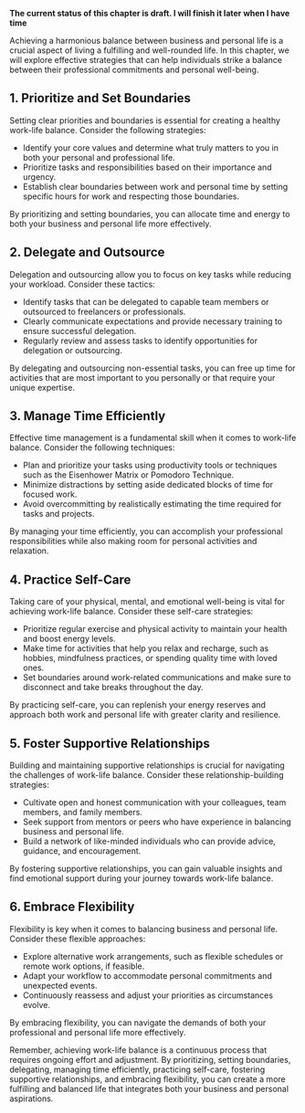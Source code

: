 **The current status of this chapter is draft. I will finish it later when I have time**

Achieving a harmonious balance between business and personal life is a crucial aspect of living a fulfilling and well-rounded life. In this chapter, we will explore effective strategies that can help individuals strike a balance between their professional commitments and personal well-being.

**1. Prioritize and Set Boundaries**
------------------------------------

Setting clear priorities and boundaries is essential for creating a healthy work-life balance. Consider the following strategies:

* Identify your core values and determine what truly matters to you in both your personal and professional life.
* Prioritize tasks and responsibilities based on their importance and urgency.
* Establish clear boundaries between work and personal time by setting specific hours for work and respecting those boundaries.

By prioritizing and setting boundaries, you can allocate time and energy to both your business and personal life more effectively.

**2. Delegate and Outsource**
-----------------------------

Delegation and outsourcing allow you to focus on key tasks while reducing your workload. Consider these tactics:

* Identify tasks that can be delegated to capable team members or outsourced to freelancers or professionals.
* Clearly communicate expectations and provide necessary training to ensure successful delegation.
* Regularly review and assess tasks to identify opportunities for delegation or outsourcing.

By delegating and outsourcing non-essential tasks, you can free up time for activities that are most important to you personally or that require your unique expertise.

**3. Manage Time Efficiently**
------------------------------

Effective time management is a fundamental skill when it comes to work-life balance. Consider the following techniques:

* Plan and prioritize your tasks using productivity tools or techniques such as the Eisenhower Matrix or Pomodoro Technique.
* Minimize distractions by setting aside dedicated blocks of time for focused work.
* Avoid overcommitting by realistically estimating the time required for tasks and projects.

By managing your time efficiently, you can accomplish your professional responsibilities while also making room for personal activities and relaxation.

**4. Practice Self-Care**
-------------------------

Taking care of your physical, mental, and emotional well-being is vital for achieving work-life balance. Consider these self-care strategies:

* Prioritize regular exercise and physical activity to maintain your health and boost energy levels.
* Make time for activities that help you relax and recharge, such as hobbies, mindfulness practices, or spending quality time with loved ones.
* Set boundaries around work-related communications and make sure to disconnect and take breaks throughout the day.

By practicing self-care, you can replenish your energy reserves and approach both work and personal life with greater clarity and resilience.

**5. Foster Supportive Relationships**
--------------------------------------

Building and maintaining supportive relationships is crucial for navigating the challenges of work-life balance. Consider these relationship-building strategies:

* Cultivate open and honest communication with your colleagues, team members, and family members.
* Seek support from mentors or peers who have experience in balancing business and personal life.
* Build a network of like-minded individuals who can provide advice, guidance, and encouragement.

By fostering supportive relationships, you can gain valuable insights and find emotional support during your journey towards work-life balance.

**6. Embrace Flexibility**
--------------------------

Flexibility is key when it comes to balancing business and personal life. Consider these flexible approaches:

* Explore alternative work arrangements, such as flexible schedules or remote work options, if feasible.
* Adapt your workflow to accommodate personal commitments and unexpected events.
* Continuously reassess and adjust your priorities as circumstances evolve.

By embracing flexibility, you can navigate the demands of both your professional and personal life more effectively.

Remember, achieving work-life balance is a continuous process that requires ongoing effort and adjustment. By prioritizing, setting boundaries, delegating, managing time efficiently, practicing self-care, fostering supportive relationships, and embracing flexibility, you can create a more fulfilling and balanced life that integrates both your business and personal aspirations.
